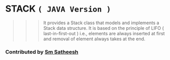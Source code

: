 # STACK `( JAVA Version )`

>>> It provides a Stack class that models and implements a Stack data structure.
>>> It is based on the principle of LIFO ( last-in-first-out ) i.e., elements are always inserted at first and removal of element always takes at the end.

### Contributed by [Sm Satheesh](https://github.com/smsatheesh)